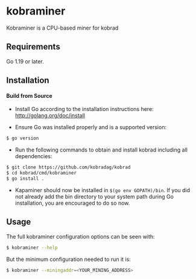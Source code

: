 # kobraminer

Kobraminer is a CPU-based miner for kobrad

## Requirements

Go 1.19 or later.

## Installation

#### Build from Source

- Install Go according to the installation instructions here:
  http://golang.org/doc/install

- Ensure Go was installed properly and is a supported version:

```bash
$ go version
```

- Run the following commands to obtain and install kobrad including all dependencies:

```bash
$ git clone https://github.com/kobradag/kobrad
$ cd kobrad/cmd/kobraminer
$ go install .
```

- Kapaminer should now be installed in `$(go env GOPATH)/bin`. If you did
  not already add the bin directory to your system path during Go installation,
  you are encouraged to do so now.
  
## Usage

The full kobraminer configuration options can be seen with:

```bash
$ kobraminer --help
```

But the minimum configuration needed to run it is:
```bash
$ kobraminer --miningaddr=<YOUR_MINING_ADDRESS>
```